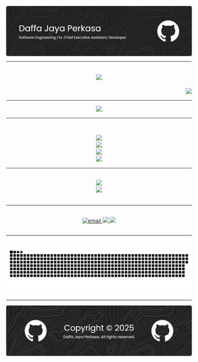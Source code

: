 <img align="center" src=".github/img/github-header-banner.png"/>
<hr/>

<div align="center">
    <h2>
        <img src="https://readme-typing-svg.herokuapp.com?font=Poppins&weight=600&pause=1000&color=C3C3C3&center=true&background=FFFFFF00&random=true&width=500&lines=Building+The+Future%2C+One+Commit+at+a+Time!"/>
    </h2>
</div>

<div align="right">
    <img src="https://visitor-badge.laobi.icu/badge?page_id=jbytecore"/>
</div>
<hr/>

<div align="center">
    <img src="https://readme-typing-svg.herokuapp.com?font=Poppins&weight=600&pause=1000&color=C3C3C3&background=FFFFFF00&center=true&multiline=true&repeat=false&width=500&height=56&lines=Actively+Seeking+an+Internship+Opportunity;Information+Technology+Sector"/> 
</div>
<hr/>

<br/>
<p align="center">
  <a href="https://skillicons.dev">
    <img src="https://skillicons.dev/icons?i=html,css,js,php,laravel,react,nextjs,vuejs,python"/><br/>
    <img src="https://skillicons.dev/icons?i=flutter,dart,cpp,java,mysql,postgresql,npm,tailwind,ts"/><br/>
    <img src="https://skillicons.dev/icons?i=git,github,figma,ai,vscode,visualstudio,vercel,unity,blender"/><br/>
    <img src="https://skillicons.dev/icons?i=windows,vite,ubuntu,symfony,nginx,arduino,linux,discord,bash"/>
  </a>
</p> 

<hr/>
<br/>
<div align="center">
    <img src="https://github-readme-streak-stats-salesp07.vercel.app/?user=jbytecore&count_private=true&theme=dark&border_radius=5"/><br/>
    <img src="https://github-readme-stats.vercel.app/api?username=jbytecore&show_icons=true&theme=dark&rank_icon=github"/><br/>
</div>
<br/>
<hr/>

<br/>
<div align="center"> 
  <a href="mailto:dajayaperkasa@gmail.com">
    <img src="https://img.shields.io/badge/Gmail-D14836?style=for-the-badge&logo=gmail&logoColor=white" alt="email"/>
  </a>
  <a href="https://linkedin.com/in/dajape" target="_blank">
    <img src="https://img.shields.io/badge/LinkedIn-0077B5?style=for-the-badge&logo=linkedin&logoColor=white" target="_blank" />
  </a>
  <a href="https://www.instagram.com/dayprksa" target="_blank">
     <img src="https://img.shields.io/badge/Instagram-E4405F?style=for-the-badge&logo=instagram&logoColor=white" target="_blank"/>
  </a>
</div>
<br/>
<hr/>
<br/>
<div align="center">
    <img src="https://raw.githubusercontent.com/jbytecore/jbytecore/output/github-snake-dark.svg">
</div>
<br/>
<hr/>

<img align="center" src=".github/img/github-header-banner-close.png"/>


